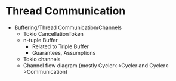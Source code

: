 # Thread Communication

- Buffering/Thread Communication/Channels
    - Tokio CancellationToken
    - n-tuple Buffer
        - Related to Triple Buffer
        - Guarantees, Assumptions
    - Tokio channels
    - Channel flow diagram (mostly Cycler<->Cycler and Cycler<->Communication)
